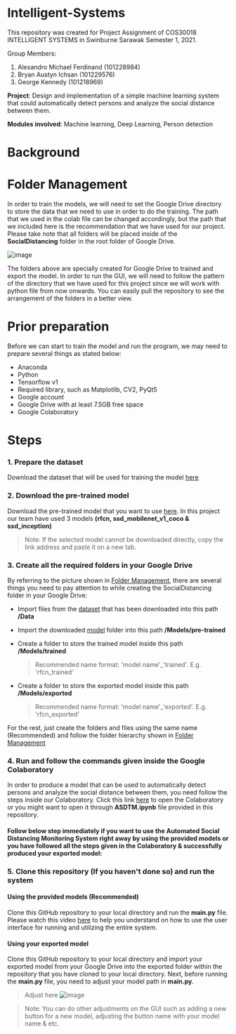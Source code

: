 # Intelligent-SystemsThis repository was created for Project Assignment of COS30018 INTELLIGENT SYSTEMS in Swinburne Sarawak Semester 1, 2021.Group Members:1. Alesandro Michael Ferdinand (101228984)2. Bryan Austyn Ichsan (101229576)3. George Kennedy (101218969)**Project**: Design and implementation of a simple machine learning system that could automatically detect persons and analyze the social distance between them.**Modules involved**: Machine learning, Deep Learning, Person detection# Background<!-- taken from introduction in the report, 1 - 2 lines only --><!-- show the result --><!-- tell them that the demo video is avaiable to guide them on how to use the GUI --># Folder ManagementIn order to train the models, we will need to set the Google Drive directory to store the data that we need to use in order to do the training. The path that we used in the colab file can be changed accordingly, but the path that we included here is the recommendation that we have used for our project. Please take note that all folders will be placed inside of the **SocialDistancing** folder in the root folder of Google Drive.![image](https://user-images.githubusercontent.com/68536952/118913861-736f5680-b954-11eb-9b96-2ccedee3452d.png)The folders above are specially created for Google Drive to trained and export the model. In order to run the GUI, we will need to follow the pattern of the directory that we have used for this project since we will work with python file from now onwards. You can easily pull the repository to see the arrangement of the folders in a better view.# Prior preparationBefore we can start to train the model and run the program, we may need to prepare several things as stated below:<ul> <li>Anaconda</li> <li>Python</li> <li>Tensorflow v1</li> <li>Required library, such as Matplotlib, CV2, PyQt5</li> <li>Google account</li> <li>Google Drive with at least 7.5GB free space</li> <li>Google Colaboratory</li></ul># Steps### 1. Prepare the datasetDownload the dataset that will be used for training the model [here](https://academictorrents.com/details/35e83806d9362a57be736f370c821960eb2f2a01)### 2. Download the pre-trained modelDownload the pre-trained model that you want to use [here](https://github.com/tensorflow/models/blob/master/research/object_detection/g3doc/tf1_detection_zoo.md). In this project our team have used 3 models **(rfcn, ssd_mobilenet_v1_coco & ssd_inception)**> Note: If the selected model cannot be downloaded directly, copy the link address and paste it on a new tab.### 3. Create all the required folders in your Google DriveBy referring to the picture shown in [Folder Management](#folder-management), there are several things you need to pay attention to while creating the SocialDistancing folder in your Google Drive:- Import files from the [dataset](https://academictorrents.com/details/35e83806d9362a57be736f370c821960eb2f2a01) that has been downloaded into this path **/Data**- Import the downloaded [model](https://github.com/tensorflow/models/blob/master/research/object_detection/g3doc/tf1_detection_zoo.md) folder into this path **/Models/pre-trained**- Create a folder to store the trained model inside this path **/Models/trained**  > Recommended name format: 'model name'\_'trained'. E.g. 'rfcn_trained'- Create a folder to store the exported model inside this path **/Models/exported**  > Recommended name format: 'model name'\_'exported'. E.g. 'rfcn_exported'For the rest, just create the folders and files using the same name (Recommended) and follow the folder hierarchy shown in [Folder Management](#folder-management)### 4. Run and follow the commands given inside the Google ColaboratoryIn order to produce a model that can be used to automatically detect persons and analyze the social distance between them, you need follow the steps inside our Colaboratory. Click this link [here](https://colab.research.google.com/drive/1UJRB5T5CDHOTNQlGPTz2-0vh0zyZaiM6?usp=sharing) to open the Colaboratory or you might want to open it through **ASDTM.ipynb** file provided in this repository.#### Follow below step immediately if you want to use the Automated Social Distancing Monitoring System right away by using the provided models or you have followed all the steps given in the Colaboratory & successfully produced your exported model:### 5. Clone this repository (If you haven't done so) and run the system#### Using the provided models (Recommended)Clone this GitHub repository to your local directory and run the **main.py** file. Please watch this video [here](<!--Put the link of GUI demonstration here-->) to help you understand on how to use the user interface for running and utilizing the entire system. #### Using your exported modelClone this GitHub repository to your local directory and import your exported model from your Google Drive into the exported folder within the repository that you have cloned to your local directory. Next, before running the **main.py** file, you need to adjust your model path in **main.py**.>Adjust here![image](https://user-images.githubusercontent.com/71062416/119104454-db09cc80-ba4e-11eb-9c73-9e34a75aa3fe.png)>Note: You can do other adjustments on the GUI such as adding a new button for a new model, adjusting the button name with your model name & etc. <!-- Download the model that they want to use, https://github.com/tensorflow/models/blob/master/research/object_detection/g3doc/tf1_detection_zoo.md --><!-- Make all the required folders in drive --><!-- Run the colab with appropriate command, ask them to follow the commands that have been provided in colab --><!-- Download the exported model from their drive into their own local directory (in the exported folder?) --><!-- Run the main.py -->